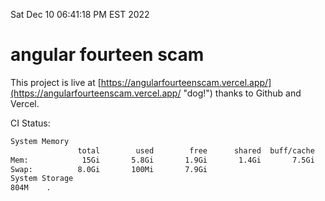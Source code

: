 Sat Dec 10 06:41:18 PM EST 2022

# angular fourteen scam


This project is live at [https://angularfourteenscam.vercel.app/](https://angularfourteenscam.vercel.app/ "dog!") thanks to Github and Vercel.

CI Status: 

```bash
System Memory
               total        used        free      shared  buff/cache   available
Mem:            15Gi       5.8Gi       1.9Gi       1.4Gi       7.5Gi       7.7Gi
Swap:          8.0Gi       100Mi       7.9Gi
System Storage
804M	.
```
